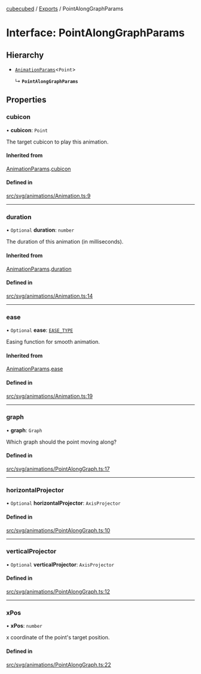 [cubecubed](/reference/README.md) / [Exports](/reference/modules.md) / PointAlongGraphParams

# Interface: PointAlongGraphParams

## Hierarchy

- [`AnimationParams`](/reference/interfaces/AnimationParams.md)<`Point`\>

  ↳ **`PointAlongGraphParams`**

## Properties

### cubicon

• **cubicon**: `Point`

The target cubicon to play this animation.

#### Inherited from

[AnimationParams](/reference/interfaces/AnimationParams.md).[cubicon](/reference/interfaces/AnimationParams.md#cubicon)

#### Defined in

[src/svg/animations/Animation.ts:9](https://github.com/imaphatduc/cubecubed/blob/0c47e8e/src/svg/animations/Animation.ts#L9)

___

### duration

• `Optional` **duration**: `number`

The duration of this animation (in milliseconds).

#### Inherited from

[AnimationParams](/reference/interfaces/AnimationParams.md).[duration](/reference/interfaces/AnimationParams.md#duration)

#### Defined in

[src/svg/animations/Animation.ts:14](https://github.com/imaphatduc/cubecubed/blob/0c47e8e/src/svg/animations/Animation.ts#L14)

___

### ease

• `Optional` **ease**: [`EASE_TYPE`](/reference/types/EASE_TYPE.md)

Easing function for smooth animation.

#### Inherited from

[AnimationParams](/reference/interfaces/AnimationParams.md).[ease](/reference/interfaces/AnimationParams.md#ease)

#### Defined in

[src/svg/animations/Animation.ts:19](https://github.com/imaphatduc/cubecubed/blob/0c47e8e/src/svg/animations/Animation.ts#L19)

___

### graph

• **graph**: `Graph`

Which graph should the point moving along?

#### Defined in

[src/svg/animations/PointAlongGraph.ts:17](https://github.com/imaphatduc/cubecubed/blob/0c47e8e/src/svg/animations/PointAlongGraph.ts#L17)

___

### horizontalProjector

• `Optional` **horizontalProjector**: `AxisProjector`

#### Defined in

[src/svg/animations/PointAlongGraph.ts:10](https://github.com/imaphatduc/cubecubed/blob/0c47e8e/src/svg/animations/PointAlongGraph.ts#L10)

___

### verticalProjector

• `Optional` **verticalProjector**: `AxisProjector`

#### Defined in

[src/svg/animations/PointAlongGraph.ts:12](https://github.com/imaphatduc/cubecubed/blob/0c47e8e/src/svg/animations/PointAlongGraph.ts#L12)

___

### xPos

• **xPos**: `number`

x coordinate of the point's target position.

#### Defined in

[src/svg/animations/PointAlongGraph.ts:22](https://github.com/imaphatduc/cubecubed/blob/0c47e8e/src/svg/animations/PointAlongGraph.ts#L22)

